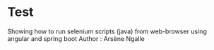 # Test
Showing how to run selenium scripts (java) from web-browser using angular and spring boot
Author : Arsène Ngalle
